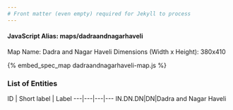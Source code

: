 ```yaml
---
# Front matter (even empty) required for Jekyll to process
---
```


#### JavaScript Alias: maps/dadraandnagarhaveli

Map Name: Dadra and Nagar Haveli
Dimensions (Width x Height): 380x410


{% embed_spec_map dadraandnagarhaveli-map.js %}

### List of Entities

ID | Short label | Label
---|---|---|---
IN.DN.DN|DN|Dadra and Nagar Haveli